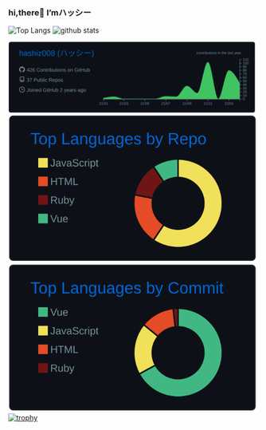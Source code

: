 ### hi,there👏 I’mハッシー
<p align="left"> 
  <img alt="Top Langs" height="180px" src="https://github-readme-stats.vercel.app/api?username=hashiz008&theme=prussian" />
  <img alt="github stats" height="180px" src="https://github-readme-stats.vercel.app/api/top-langs/?username=hashiz008&layout=compact&theme=prussian" />
</p>

![](https://raw.githubusercontent.com/hashiz008/hashiz008/main/profile-summary-card-output/github_dark/0-profile-details.svg)
![](https://raw.githubusercontent.com/hashiz008/hashiz008/main/profile-summary-card-output/github_dark/1-repos-per-language.svg)
![](https://raw.githubusercontent.com/hashiz008/hashiz008/main/profile-summary-card-output/github_dark/2-most-commit-language.svg)
[![trophy](https://github-profile-trophy.vercel.app/?username=hashiz008&theme=algolia&column=7)](https://github.com/ryo-ma/github-profile-trophy)

